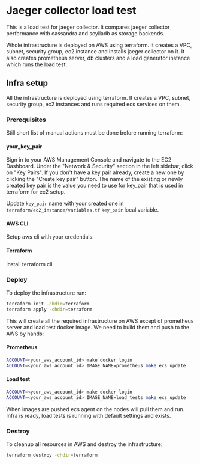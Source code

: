 # Jaeger collector load test

This is a load test for jaeger collector. It compares jaeger collector performance with cassandra and scylladb as storage backends.

Whole infrastructure is deployed on AWS using terraform. It creates a VPC, subnet, security group, ec2 instance and installs jaeger collector on it. It also creates prometheus server, db clusters and a load generator instance which runs the load test.

## Infra setup

All the infrastructure is deployed using terraform. It creates a VPC, subnet, security group, ec2 instances and runs required ecs services on them. 

### Prerequisites

Still short list of manual actions must be done before running terraform:

####  your_key_pair

Sign in to your AWS Management Console and navigate to the EC2 Dashboard. Under the "Network & Security" section in the left sidebar, click on "Key Pairs". If you don't have a key pair already, create a new one by clicking the "Create key pair" button. The name of the existing or newly created key pair is the value you need to use for key_pair that is used in terraform for ec2 setup. 

Update `key_pair` name with your created one in `terraform/ec2_instance/variables.tf` `key_pair` local variable.

#### AWS CLI

Setup aws cli with your credentials.

#### Terraform

install terraform cli

### Deploy

To deploy the infrastructure run:

```bash
terraform init -chdir=terraform
terraform apply -chdir=terraform
```

This will create all the required infrastructure on AWS except of prometheus server and load test docker image. We need to build them and push to the AWS by hands:

#### Prometheus

```bash
ACCOUNT=<your_aws_account_id> make docker login
ACCOUNT=<your_aws_account_id> IMAGE_NAME=prometheus make ecs_update
```

#### Load test

```bash
ACCOUNT=<your_aws_account_id> make docker login
ACCOUNT=<your_aws_account_id> IMAGE_NAME=load_tests make ecs_update
```

When images are pushed ecs agent on the nodes will pull them and run. Infra is ready, load tests is running with default settings and exists.

### Destroy

To cleanup all resources in AWS and destroy the infrastructure:

```bash
terraform destroy -chdir=terraform
```
